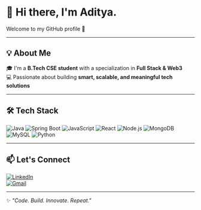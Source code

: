 <!-- Profile Readme -->

# 👋 Hi there, I'm Aditya.  
Welcome to my GitHub profile 🚀  

---

## 💡 About Me  
🎓 I'm a **B.Tech CSE student** with a specialization in **Full Stack & Web3**  
💻 Passionate about building **smart, scalable, and meaningful tech solutions**  

---

## 🛠 Tech Stack  
![Java](https://img.shields.io/badge/Java-%23ED8B00.svg?style=for-the-badge&logo=openjdk&logoColor=white)
![Spring Boot](https://img.shields.io/badge/SpringBoot-%236DB33F.svg?style=for-the-badge&logo=springboot&logoColor=white)
![JavaScript](https://img.shields.io/badge/JavaScript-%23F7DF1E.svg?style=for-the-badge&logo=javascript&logoColor=black)
![React](https://img.shields.io/badge/React-%2320232a.svg?style=for-the-badge&logo=react&logoColor=%2361DAFB)
![Node.js](https://img.shields.io/badge/Node.js-%23339933.svg?style=for-the-badge&logo=node.js&logoColor=white)
![MongoDB](https://img.shields.io/badge/MongoDB-%2347A248.svg?style=for-the-badge&logo=mongodb&logoColor=white)
![MySQL](https://img.shields.io/badge/MySQL-%2300f.svg?style=for-the-badge&logo=mysql&logoColor=white)
![Python](https://img.shields.io/badge/Python-%233776AB.svg?style=for-the-badge&logo=python&logoColor=yellow)

---

## 📫 Let's Connect  
[![LinkedIn](https://img.shields.io/badge/LinkedIn-%230A66C2.svg?style=for-the-badge&logo=linkedin&logoColor=white)](https://www.linkedin.com/in/adityars007)  
[![Gmail](https://img.shields.io/badge/Gmail-%23EA4335.svg?style=for-the-badge&logo=gmail&logoColor=white)](mailto:adityaraj.ald2005@gmail.com)  

---

✨ *"Code. Build. Innovate. Repeat."*  
